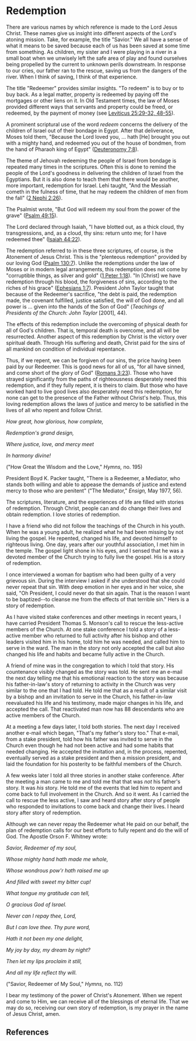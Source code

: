 # Redemption

There are various names by which reference is made to the Lord Jesus Christ.
These names give us insight into different aspects of the Lord's atoning
mission. Take, for example, the title "Savior." We all have a sense of what it
means to be saved because each of us has been saved at some time from
something. As children, my sister and I were playing in a river in a small
boat when we unwisely left the safe area of play and found ourselves being
propelled by the current to unknown perils downstream. In response to our
cries, our father ran to the rescue, saving us from the dangers of the river.
When I think of saving, I think of that experience.

The title "Redeemer" provides similar insights. "To redeem" is to buy or to
buy back. As a legal matter, property is redeemed by paying off the mortgages
or other liens on it. In Old Testament times, the law of Moses provided
different ways that servants and property could be freed, or redeemed, by the
payment of money (see [Leviticus 25:29-32,
48-55](/scriptures/ot/lev/25.29-32,48-55?lang=eng#28)).

A prominent scriptural use of the word _redeem_ concerns the delivery of the
children of Israel out of their bondage in Egypt. After that deliverance,
Moses told them, "Because the Lord loved you, ... hath [He] brought you out with
a mighty hand, and redeemed you out of the house of bondmen, from the hand of
Pharaoh king of Egypt" ([Deuteronomy
7:8](/scriptures/ot/deut/7.8?lang=eng#7)).

The theme of Jehovah redeeming the people of Israel from bondage is repeated
many times in the scriptures. Often this is done to remind the people of the
Lord's goodness in delivering the children of Israel from the Egyptians. But
it is also done to teach them that there would be another, more important,
redemption for Israel. Lehi taught, "And the Messiah cometh in the fulness of
time, that he may redeem the children of men from the fall" ([2 Nephi
2:26](/scriptures/bofm/2-ne/2.26?lang=eng#25)).

The Psalmist wrote, "But God will redeem my soul from the power of the grave"
([Psalm 49:15](/scriptures/ot/ps/49.15?lang=eng#14)).

The Lord declared through Isaiah, "I have blotted out, as a thick cloud, thy
transgressions, and, as a cloud, thy sins: return unto me; for I have redeemed
thee" ([Isaiah 44:22](/scriptures/ot/isa/44.22?lang=eng#21)).

The redemption referred to in these three scriptures, of course, is the
Atonement of Jesus Christ. This is the "plenteous redemption" provided by our
loving God ([Psalm 130:7](/scriptures/ot/ps/130.7?lang=eng#6)). Unlike the
redemptions under the law of Moses or in modern legal arrangements, this
redemption does not come by "corruptible things, as silver and gold" ([1 Peter
1:18](/scriptures/nt/1-pet/1.18?lang=eng#17)). "In [Christ] we have redemption
through his blood, the forgiveness of sins, according to the riches of his
grace" ([Ephesians 1:7](/scriptures/nt/eph/1.7?lang=eng#6)). President John
Taylor taught that because of the Redeemer's sacrifice, "the debt is paid, the
redemption made, the covenant fulfilled, justice satisfied, the will of God
done, and all power is ... given into the hands of the Son of God" (_Teachings
of Presidents of the Church: John Taylor_ [2001], 44).

The effects of this redemption include the overcoming of physical death for
all of God's children. That is, temporal death is overcome, and all will be
resurrected. Another aspect of this redemption by Christ is the victory over
spiritual death. Through His suffering and death, Christ paid for the sins of
all mankind on condition of individual repentance.

Thus, if we repent, we can be forgiven of our sins, the price having been paid
by our Redeemer. This is good news for all of us, "for all have sinned, and
come short of the glory of God" ([Romans
3:23](/scriptures/nt/rom/3.23?lang=eng#22)). Those who have strayed
significantly from the paths of righteousness desperately need this
redemption, and if they fully repent, it is theirs to claim. But those who
have worked hard to live good lives also desperately need this redemption, for
none can get to the presence of the Father without Christ's help. Thus, this
loving redemption allows the laws of justice and mercy to be satisfied in the
lives of all who repent and follow Christ.

_How great, how glorious, how complete,_

_Redemption's grand design,_

_Where justice, love, and mercy meet_

_In harmony divine!_

("How Great the Wisdom and the Love," _Hymns,_ no. 195)

President Boyd K. Packer taught, "There is a Redeemer, a Mediator, who stands
both willing and able to appease the demands of justice and extend mercy to
those who are penitent" ("The Mediator," _Ensign,_ May 1977, 56).

The scriptures, literature, and the experiences of life are filled with
stories of redemption. Through Christ, people can and do change their lives
and obtain redemption. I love stories of redemption.

I have a friend who did not follow the teachings of the Church in his youth.
When he was a young adult, he realized what he had been missing by not living
the gospel. He repented, changed his life, and devoted himself to righteous
living. One day, years after our youthful association, I met him in the
temple. The gospel light shone in his eyes, and I sensed that he was a devoted
member of the Church trying to fully live the gospel. His is a story of
redemption.

I once interviewed a woman for baptism who had been guilty of a very grievous
sin. During the interview I asked if she understood that she could never
repeat that sin. With deep emotion in her eyes and in her voice, she said, "Oh
President, I could never do that sin again. That is the reason I want to be
baptized--to cleanse me from the effects of that terrible sin." Hers is a
story of redemption.

As I have visited stake conferences and other meetings in recent years, I have
carried President Thomas S. Monson's call to rescue the less-active members of
the Church. At one stake conference I told a story of a less-active member who
returned to full activity after his bishop and other leaders visited him in
his home, told him he was needed, and called him to serve in the ward. The man
in the story not only accepted the call but also changed his life and habits
and became fully active in the Church.

A friend of mine was in the congregation to which I told that story. His
countenance visibly changed as the story was told. He sent me an e-mail the
next day telling me that his emotional reaction to the story was because his
father-in-law's story of returning to activity in the Church was very similar
to the one that I had told. He told me that as a result of a similar visit by
a bishop and an invitation to serve in the Church, his father-in-law
reevaluated his life and his testimony, made major changes in his life, and
accepted the call. That reactivated man now has 88 descendants who are active
members of the Church.

At a meeting a few days later, I told both stories. The next day I received
another e-mail which began, "That's my father's story too." That e-mail, from
a stake president, told how his father was invited to serve in the Church even
though he had not been active and had some habits that needed changing. He
accepted the invitation and, in the process, repented, eventually served as a
stake president and then a mission president, and laid the foundation for his
posterity to be faithful members of the Church.

A few weeks later I told all three stories in another stake conference. After
the meeting a man came to me and told me that that was _not_ his father's
story. It was _his_ story. He told me of the events that led him to repent and
come back to full involvement in the Church. And so it went. As I carried the
call to rescue the less active, I saw and heard story after story of people
who responded to invitations to come back and change their lives. I heard
story after story of redemption.

Although we can never repay the Redeemer what He paid on our behalf, the plan
of redemption calls for our best efforts to fully repent and do the will of
God. The Apostle Orson F. Whitney wrote:

_Savior, Redeemer of my soul,_

_Whose mighty hand hath made me whole,_

_Whose wondrous pow'r hath raised me up_

_And filled with sweet my bitter cup!_

_What tongue my gratitude can tell,_

_O gracious God of Israel._

_Never can I repay thee, Lord,_

_But I can love thee. Thy pure word,_

_Hath it not been my one delight,_

_My joy by day, my dream by night?_

_Then let my lips proclaim it still,_

_And all my life reflect thy will._

("Savior, Redeemer of My Soul," _Hymns,_ no. 112)

I bear my testimony of the power of Christ's Atonement. When we repent and
come to Him, we can receive all of the blessings of eternal life. That we may
do so, receiving our own story of redemption, is my prayer in the name of
Jesus Christ, amen.

## References

